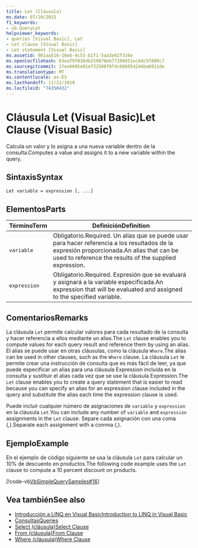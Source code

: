 ```yaml
---
title: Let (Cláusula)
ms.date: 07/20/2015
f1_keywords:
- vb.QueryLet
helpviewer_keywords:
- queries [Visual Basic], Let
- Let clause [Visual Basic]
- Let statement [Visual Basic]
ms.assetid: 981aa516-16eb-4c53-b1f1-5aa3e82f316e
ms.openlocfilehash: 63eaf97016db259870eb77199651ecbdc5f809c7
ms.sourcegitcommit: 17ee6605e01ef32506f8fdc686954244ba6911de
ms.translationtype: MT
ms.contentlocale: es-ES
ms.lasthandoff: 11/22/2019
ms.locfileid: "74350432"
---
```

# <a name="let-clause-visual-basic"></a><span data-ttu-id="12402-102">Cláusula Let (Visual Basic)</span><span class="sxs-lookup"><span data-stu-id="12402-102">Let Clause (Visual Basic)</span></span>
<span data-ttu-id="12402-103">Calcula un valor y lo asigna a una nueva variable dentro de la consulta.</span><span class="sxs-lookup"><span data-stu-id="12402-103">Computes a value and assigns it to a new variable within the query.</span></span>  
  
## <a name="syntax"></a><span data-ttu-id="12402-104">Sintaxis</span><span class="sxs-lookup"><span data-stu-id="12402-104">Syntax</span></span>  
  
```vb  
Let variable = expression [, ...]  
```  
  
## <a name="parts"></a><span data-ttu-id="12402-105">Elementos</span><span class="sxs-lookup"><span data-stu-id="12402-105">Parts</span></span>  
  
|<span data-ttu-id="12402-106">Término</span><span class="sxs-lookup"><span data-stu-id="12402-106">Term</span></span>|<span data-ttu-id="12402-107">Definición</span><span class="sxs-lookup"><span data-stu-id="12402-107">Definition</span></span>|  
|---|---|  
|`variable`|<span data-ttu-id="12402-108">Obligatorio.</span><span class="sxs-lookup"><span data-stu-id="12402-108">Required.</span></span> <span data-ttu-id="12402-109">Un alias que se puede usar para hacer referencia a los resultados de la expresión proporcionada.</span><span class="sxs-lookup"><span data-stu-id="12402-109">An alias that can be used to reference the results of the supplied expression.</span></span>|  
|`expression`|<span data-ttu-id="12402-110">Obligatorio.</span><span class="sxs-lookup"><span data-stu-id="12402-110">Required.</span></span> <span data-ttu-id="12402-111">Expresión que se evaluará y asignará a la variable especificada.</span><span class="sxs-lookup"><span data-stu-id="12402-111">An expression that will be evaluated and assigned to the specified variable.</span></span>|  
  
## <a name="remarks"></a><span data-ttu-id="12402-112">Comentarios</span><span class="sxs-lookup"><span data-stu-id="12402-112">Remarks</span></span>  
 <span data-ttu-id="12402-113">La cláusula `Let` permite calcular valores para cada resultado de la consulta y hacer referencia a ellos mediante un alias.</span><span class="sxs-lookup"><span data-stu-id="12402-113">The `Let` clause enables you to compute values for each query result and reference them by using an alias.</span></span> <span data-ttu-id="12402-114">El alias se puede usar en otras cláusulas, como la cláusula `Where`.</span><span class="sxs-lookup"><span data-stu-id="12402-114">The alias can be used in other clauses, such as the `Where` clause.</span></span> <span data-ttu-id="12402-115">La cláusula `Let` le permite crear una instrucción de consulta que es más fácil de leer, ya que puede especificar un alias para una cláusula Expression incluida en la consulta y sustituir el alias cada vez que se use la cláusula Expression.</span><span class="sxs-lookup"><span data-stu-id="12402-115">The `Let` clause enables you to create a query statement that is easier to read because you can specify an alias for an expression clause included in the query and substitute the alias each time the expression clause is used.</span></span>  
  
 <span data-ttu-id="12402-116">Puede incluir cualquier número de asignaciones de `variable` y `expression` en la cláusula `Let`.</span><span class="sxs-lookup"><span data-stu-id="12402-116">You can include any number of `variable` and `expression` assignments in the `Let` clause.</span></span> <span data-ttu-id="12402-117">Separe cada asignación con una coma (,).</span><span class="sxs-lookup"><span data-stu-id="12402-117">Separate each assignment with a comma (,).</span></span>  
  
## <a name="example"></a><span data-ttu-id="12402-118">Ejemplo</span><span class="sxs-lookup"><span data-stu-id="12402-118">Example</span></span>  
 <span data-ttu-id="12402-119">En el ejemplo de código siguiente se usa la cláusula `Let` para calcular un 10% de descuento en productos.</span><span class="sxs-lookup"><span data-stu-id="12402-119">The following code example uses the `Let` clause to compute a 10 percent discount on products.</span></span>  
  
 [!code-vb[VbSimpleQuerySamples#16](~/samples/snippets/visualbasic/VS_Snippets_VBCSharp/VbSimpleQuerySamples/VB/QuerySamples1.vb#16)]  
  
## <a name="see-also"></a><span data-ttu-id="12402-120">Vea también</span><span class="sxs-lookup"><span data-stu-id="12402-120">See also</span></span>

- [<span data-ttu-id="12402-121">Introducción a LINQ en Visual Basic</span><span class="sxs-lookup"><span data-stu-id="12402-121">Introduction to LINQ in Visual Basic</span></span>](../../../visual-basic/programming-guide/language-features/linq/introduction-to-linq.md)
- [<span data-ttu-id="12402-122">Consultas</span><span class="sxs-lookup"><span data-stu-id="12402-122">Queries</span></span>](../../../visual-basic/language-reference/queries/index.md)
- [<span data-ttu-id="12402-123">Select (cláusula)</span><span class="sxs-lookup"><span data-stu-id="12402-123">Select Clause</span></span>](../../../visual-basic/language-reference/queries/select-clause.md)
- [<span data-ttu-id="12402-124">From (cláusula)</span><span class="sxs-lookup"><span data-stu-id="12402-124">From Clause</span></span>](../../../visual-basic/language-reference/queries/from-clause.md)
- [<span data-ttu-id="12402-125">Where (cláusula)</span><span class="sxs-lookup"><span data-stu-id="12402-125">Where Clause</span></span>](../../../visual-basic/language-reference/queries/where-clause.md)
